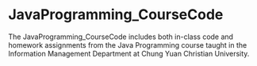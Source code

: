 # JavaProgramming_CourseCode
The JavaProgramming_CourseCode includes both in-class code and homework assignments from the Java Programming course taught in the Information Management Department at Chung Yuan Christian University.
